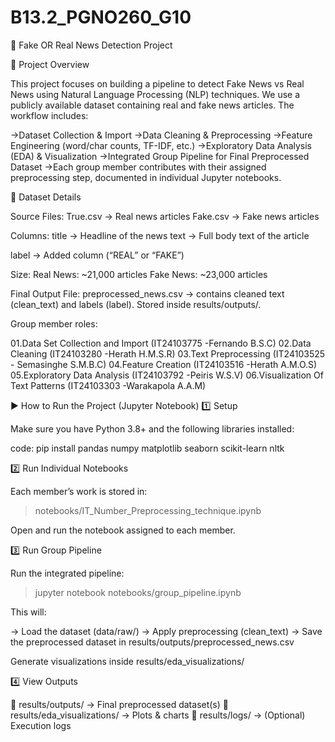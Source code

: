 # B13.2_PGNO260_G10

📰 Fake OR Real News Detection Project

📌 Project Overview

This project focuses on building a pipeline to detect Fake News vs Real News using Natural Language Processing (NLP) techniques.
We use a publicly available dataset containing real and fake news articles.
The workflow includes:

->Dataset Collection & Import
->Data Cleaning & Preprocessing
->Feature Engineering (word/char counts, TF-IDF, etc.)
->Exploratory Data Analysis (EDA) & Visualization
->Integrated Group Pipeline for Final Preprocessed Dataset
->Each group member contributes with their assigned preprocessing step, documented in individual Jupyter notebooks.


📂 Dataset Details

Source Files:
True.csv → Real news articles
Fake.csv → Fake news articles

Columns:
title → Headline of the news
text → Full body text of the article

label → Added column (“REAL” or “FAKE”)

Size:
Real News: ~21,000 articles
Fake News: ~23,000 articles

Final Output File:
preprocessed_news.csv → contains cleaned text (clean_text) and labels (label).
Stored inside results/outputs/.


Group member roles:

01.Data Set Collection and Import (IT24103775 -Fernando B.S.C)
02.Data Cleaning (IT24103280 -Herath H.M.S.R)
03.Text Preprocessing (IT24103525 - Semasinghe S.M.B.C)
04.Feature Creation (IT24103516 -Herath A.M.O.S)
05.Exploratory Data Analysis (IT24103792 -Peiris W.S.V)
06.Visualization Of Text Patterns (IT24103303 -Warakapola A.A.M)

▶️ How to Run the Project (Jupyter Notebook)
1️⃣ Setup

Make sure you have Python 3.8+ and the following libraries installed:

code: pip install pandas numpy matplotlib seaborn scikit-learn nltk

2️⃣ Run Individual Notebooks

Each member’s work is stored in:

>notebooks/IT_Number_Preprocessing_technique.ipynb

Open and run the notebook assigned to each member.

3️⃣ Run Group Pipeline

Run the integrated pipeline:

> jupyter notebook notebooks/group_pipeline.ipynb

This will:

-> Load the dataset (data/raw/)
-> Apply preprocessing (clean_text)
-> Save the preprocessed dataset in results/outputs/preprocessed_news.csv

Generate visualizations inside results/eda_visualizations/

4️⃣ View Outputs

📂 results/outputs/ → Final preprocessed dataset(s)
📂 results/eda_visualizations/ → Plots & charts
📂 results/logs/ → (Optional) Execution logs
